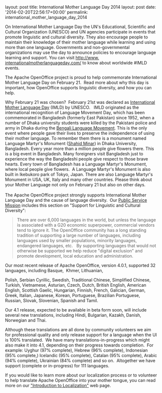 layout: post
title: International Mother Language Day 2014
layout: post
date: '2014-02-20T22:56:17+00:00'
permalink: international_mother_language_day_2014

<p>On International Mother Language Day the UN's Educational, Scientific and Cultural Organization (UNESCO) and UN agencies participate in events that promote linguistic and cultural diversity. They also encourage people to maintain their knowledge of their mother language while learning and using more than one language. Governments and non-governmental organizations may use the day to announce policies to encourage language learning and support. You can visit <a href="http://www.internationalmotherlanguageday.com/" target="_blank">http://www.<wbr />internationalmotherlanguageday<wbr />.com/</a> to know about worldwide #IMLD events.</p> 
  <p>The Apache OpenOffice project is proud to help commemorate International Mother Language Day on <span tabindex="0" class="aBn" data-term="goog_126708540"><span class="aQJ">February 21</span></span>. &nbsp;Read more about why this day is important, how OpenOffice supports linguistic diversity, and how you can help.</p> 
  <p>Why <span tabindex="0" class="aBn" data-term="goog_126708541"><span class="aQJ">February 21</span></span> was chosen?&nbsp; <span tabindex="0" class="aBn" data-term="goog_126708542"><span class="aQJ">February 21st</span></span> was declared as <a href="http://en.wikipedia.org/wiki/International_Mother_Language_Day">International Mother Language Day</a> (IMLD) by UNESCO. &nbsp; IMLD originated as the international recognition of Language Movement Day, which has been commemorated in Bangladesh (formerly East Pakistan) since 1952, when a number of Dhaka university students were killed by the Pakistani police and army in Dhaka during the <a href="http://en.wikipedia.org/wiki/Bengali_Language_Movement">Bengali Language Movement</a>. This is the only event where people gave their lives to preserve the independence of using their mother language. To remember them there is a monument named Language Martyr's Monument (<a href="http://en.wikipedia.org/wiki/Shaheed_Minar,_Dhaka">Shahid Minar</a>) in Dhaka University, Bangladesh. Every year more than a million people give flowers there. This is a big event in Bangladesh. Many foreigners visit Bangladesh just to experience the way the Bangladeshi people give respect to those brave hearts. Every town of Bangladesh has a Language Martyr's Monument, where local people give flowers. &nbsp;A Language Martyr's Monument is also built in Ikebukoro park of Tokyo, Japan. There are also Language Martyr's Monument in USA, UK, Italy and many other countries. Please think about your Mother Language not only on <span tabindex="0" class="aBn" data-term="goog_126708543"><span class="aQJ">February 21</span></span> but also on other days.<br /> <br />
The Apache OpenOffice project strongly supports International Mother Language Day and the cause of language diversity.&nbsp; Our <a href="http://openoffice.apache.org/mission.html">Public Service Mission</a> includes this section on &quot;Support for Linguistic and Cultural Diversity&quot;:</p> 
  <blockquote>There are over 6,000 languages in the world, but unless the language is associated 
with a G20 economic superpower, commercial vendors tend to ignore it. The 
OpenOffice community has a long standing tradition of supporting a large number 
of languages, including languages used by smaller populations, minority languages, 
endangered languages, etc.&nbsp;&nbsp; By supporting languages that would 
not otherwise be supported we help reduce &quot;digital exclusion&quot; and promote 
development, local education and administration.</blockquote> 
  <p>

Our most recent release of Apache OpenOffice, version 4.0.1, supported 32 languages, including Basque,&nbsp; 
 Khmer, 
 Lithuanian,

 Polish, 
Serbian Cyrillic, 
  Swedish,
     Traditional Chinese, Simplified Chinese,
Turkish, Vietnamese, Asturian, Czech, Dutch, British English, American English, Scottish Gaelic, Hungarian, Finnish, French, Galician, German, Greek, Italian, Japanese, Korean, Portuguese, Brazilian Portuguese, Russian, Slovak, Slovenian, Spanish and Tamil.</p> 
  <p>Our 4.1 release, expected to be available in beta form soon, will include several new translations, including Hindi, Bulgarian, Kazakh, Danish, Norwegian and Thai.</p> 
  <p>Although these translations are all done by community volunteers we aim for professional quality and only release support for a language when the UI is 100% translated.&nbsp; We have many translations-in-progress which might also make it into 4.1, depending on their progress towards completion.&nbsp; For example: Uyghur (97% complete), Hebrew (96% complete), Indonesian (95% complete,) Icelandic (95% complete), Catalan (95% complete), Arabic (94% complete), Ukrainian (84% complete) and so on.&nbsp; Altogether we have support (complete or in-progress) for 111 languages.</p> 
  <p>If you would like to learn more about our localization process or to volunteer to help translate Apache OpenOffice into your mother tongue, you can read more on our <a href="http://openoffice.apache.org/translate.html">&quot;Introduction to Localization&quot;</a> web page.</p>
